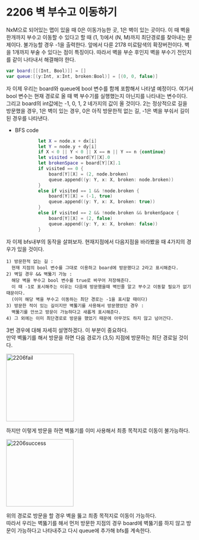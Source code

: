 # 2206 벽 부수고 이동하기
NxM으로 되어있는 맵이 있을 때 0은 이동가능한 곳, 1은 벽이 있는 곳이다. 이 때 벽을 한개까지 부수고 이동할 수 있다고 할 때 (1, 1)에서 (N, M)까지 최단경로를 찾아내는 문제이다. 불가능할 경우 -1을 출력한다.
앞에서 다룬 2178 미로탐색의 확장버전이다. 벽을 1개까지 부술 수 있다는 점이 특징이다. 따라서 벽을 부순 후인지 벽을 부수기 전인지를 같이 나타내서 해결해야 한다.
```swift
var board:[[(Int, Bool)]] = []
var queue:[(y:Int, x:Int, broken:Bool)] = [(0, 0, false)]
```
자 이제 우리는 board와 queue에 bool 변수를 함께 포함해서 나타낼 예정이다. 여기서 bool 변수는 현재 경로로 올 때 벽 부수기를 실행했는지 아닌지를 나타내는 변수이다. 그리고 board의 int값에는 -1, 0, 1, 2 네가지의 값이 올 것이다. 2는 정상적으로 길을 방문했을 경우, 1은 벽이 있는 경우, 0은 아직 방문한적 없는 길, -1은 벽을 부숴서 길이 된 경우를 나타낸다.
- BFS code
```swift
            let X = node.x + dx[i]
            let Y = node.y + dy[i]
            if X < 0 || Y < 0 || X == m || Y == n {continue}
            let visited = board[Y][X].0
            let brokenSpace = board[Y][X].1
            if visited == 0 {
                board[Y][X] = (2, node.broken)
                queue.append((y: Y, x: X, broken: node.broken))
            }
            else if visited == 1 && !node.broken {
                board[Y][X] = (-1, true)
                queue.append((y: Y, x: X, broken: true))
            }
            else if visited == 2 && !node.broken && brokenSpace {
                board[Y][X] = (2, false)
                queue.append((y: Y, x: X, broken: false))
            }
```
자 이제 bfs내부의 동작을 살펴보자. 현재지점에서 다음지점을 바라봤을 때 4가지의 경우가 있을 것이다. 
```
1) 방문한적 없는 길 :  
  현재 지점의 bool 변수를 그대로 이용하고 board에 방문했다고 2라고 표시해준다.  
2) 벽일 경우 && 벽뚫기 가능 :  
  해당 벽을 부수고 bool 변수를 true로 바꾸어 저장해준다. 
  이 때 -1로 표시해주는 이유는 다음에 방문했을때 벽인줄 알고 부수고 이동할 필요가 없기 때문이다. 
  (이미 해당 벽을 부수고 이동하는 최단 경로는 -1을 표시할 때이다)
3) 방문한 적이 있는 길이지만 벽뚫기를 사용해서 방문했었던 경우 : 
  벽뚫기를 안쓰고 방문이 가능하다고 새롭게 표시해준다.
4) 그 외에는 이미 최단경로로 방문을 했었기 때문에 아무것도 하지 않고 넘어간다.  
```
3번 경우에 대해 자세히 설명하겠다. 이 부분이 중요하다.  
만약 벽뚫기를 해서 방문을 하면 다음 경로가 (3,5) 지점에 방문하는 최단 경로일 것이다.

<img width="182" alt="2206fail" src="https://user-images.githubusercontent.com/78075226/119798093-cb3e2c80-bf15-11eb-9271-7b3529b6ab13.png">  

하지만 이렇게 방문을 하면 벽뚫기를 이미 사용해서 최종 목적지로 이동이 불가능하다.

<img width="181" alt="2206success" src="https://user-images.githubusercontent.com/78075226/119798147-d42efe00-bf15-11eb-9359-f53f12c9bdc2.png">  

위의 경로로 방문을 할 경우 벽을 뚫고 최종 목적지로 이동이 가능하다.  
따라서 우리는 벽뚫기를 해서 먼저 방문한 지점의 경우 board에 벽뚫기를 하지 않고 방문이 가능하다고 나타내주고 다시 queue에 추가해 bfs를 계속한다.  
